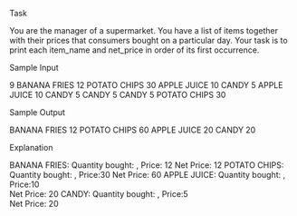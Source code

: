 Task

You are the manager of a supermarket. 
You have a list of  items together with their prices that consumers bought on a particular day. 
Your task is to print each item_name and net_price in order of its first occurrence.

Sample Input

9
BANANA FRIES 12
POTATO CHIPS 30
APPLE JUICE 10
CANDY 5
APPLE JUICE 10
CANDY 5
CANDY 5
CANDY 5
POTATO CHIPS 30

Sample Output

BANANA FRIES 12
POTATO CHIPS 60
APPLE JUICE 20
CANDY 20

Explanation

BANANA FRIES: Quantity bought: , Price:  12
Net Price:  12
POTATO CHIPS: Quantity bought: , Price:30 
Net Price:  60
APPLE JUICE: Quantity bought: , Price:10  
Net Price:  20
CANDY: Quantity bought: , Price:5  
Net Price: 20
